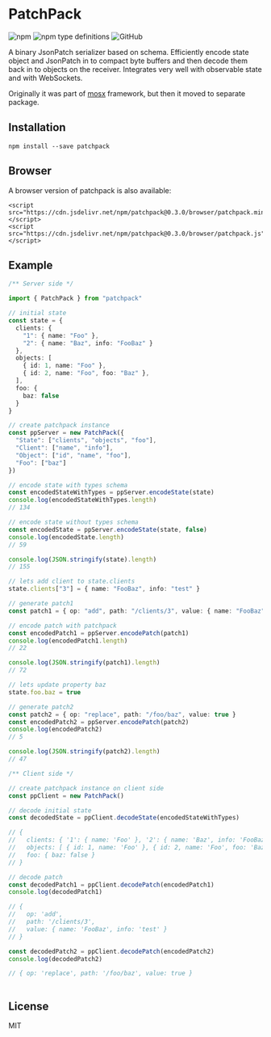 # PatchPack  
<img alt="npm" src="https://img.shields.io/npm/v/patchpack"> <img alt="npm type definitions" src="https://img.shields.io/npm/types/patchpack"> <img alt="GitHub" src="https://img.shields.io/npm/l/patchpack">


A binary JsonPatch serializer based on schema. Efficiently encode state object and JsonPatch in to compact byte buffers and then decode them back in to objects on the receiver. Integrates very well with observable state and with WebSockets.

Originally it was part of [mosx](https://github.com/udamir/mosx) framework, but then it moved to separate package.

## Installation

```
npm install --save patchpack
```

## Browser
A browser version of patchpack is also available:
```
<script src="https://cdn.jsdelivr.net/npm/patchpack@0.3.0/browser/patchpack.min.js"></script>
<script src="https://cdn.jsdelivr.net/npm/patchpack@0.3.0/browser/patchpack.js"></script>
```

## Example

```ts
/** Server side */

import { PatchPack } from "patchpack"

// initial state 
const state = {
  clients: {
    "1": { name: "Foo" },
    "2": { name: "Baz", info: "FooBaz" }
  },
  objects: [
    { id: 1, name: "Foo" },
    { id: 2, name: "Foo", foo: "Baz" },
  ],
  foo: {
    baz: false
  }
}

// create patchpack instance
const ppServer = new PatchPack({
  "State": ["clients", "objects", "foo"],
  "Client": ["name", "info"],
  "Object": ["id", "name", "foo"],
  "Foo": ["baz"]
})

// encode state with types schema
const encodedStateWithTypes = ppServer.encodeState(state)
console.log(encodedStateWithTypes.length)
// 134

// encode state without types schema
const encodedState = ppServer.encodeState(state, false)
console.log(encodedState.length)
// 59

console.log(JSON.stringify(state).length)
// 155

// lets add client to state.clients
state.clients["3"] = { name: "FooBaz", info: "test" }

// generate patch1
const patch1 = { op: "add", path: "/clients/3", value: { name: "FooBaz", info: "test" } }

// encode patch with patchpack
const encodedPatch1 = ppServer.encodePatch(patch1)
console.log(encodedPatch1.length)
// 22

console.log(JSON.stringify(patch1).length)
// 72

// lets update property baz
state.foo.baz = true

// generate patch2
const patch2 = { op: "replace", path: "/foo/baz", value: true }
const encodedPatch2 = ppServer.encodePatch(patch2)
console.log(encodedPatch2)
// 5

console.log(JSON.stringify(patch2).length)
// 47

/** Client side */

// create patchpack instance on client side
const ppClient = new PatchPack()

// decode initial state
const decodedState = ppClient.decodeState(encodedStateWithTypes)

// {
//   clients: { '1': { name: 'Foo' }, '2': { name: 'Baz', info: 'FooBaz' } },
//   objects: [ { id: 1, name: 'Foo' }, { id: 2, name: 'Foo', foo: 'Baz' } ],
//   foo: { baz: false }
// }

// decode patch
const decodedPatch1 = ppClient.decodePatch(encodedPatch1)
console.log(decodedPatch1)

// {
//   op: 'add',
//   path: '/clients/3',
//   value: { name: 'FooBaz', info: 'test' }
// }

const decodedPatch2 = ppClient.decodePatch(encodedPatch2)
console.log(decodedPatch2)

// { op: 'replace', path: '/foo/baz', value: true }
  
```

## License

MIT
